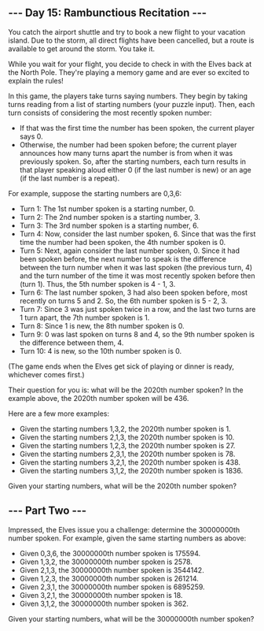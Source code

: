 ## --- Day 15: Rambunctious Recitation ---

You catch the airport shuttle and try to book a new flight to your vacation island. Due to the storm, all direct flights have been cancelled, but a route is available to get around the storm. You take it.

While you wait for your flight, you decide to check in with the Elves back at the North Pole. They're playing a memory game and are ever so excited to explain the rules!

In this game, the players take turns saying numbers. They begin by taking turns reading from a list of starting numbers (your puzzle input). Then, each turn consists of considering the most recently spoken number:

* If that was the first time the number has been spoken, the current player says 0.
* Otherwise, the number had been spoken before; the current player announces how many turns apart the number is from when it was previously spoken.
So, after the starting numbers, each turn results in that player speaking aloud either 0 (if the last number is new) or an age (if the last number is a repeat).

For example, suppose the starting numbers are 0,3,6:

* Turn 1: The 1st number spoken is a starting number, 0.
* Turn 2: The 2nd number spoken is a starting number, 3.
* Turn 3: The 3rd number spoken is a starting number, 6.
* Turn 4: Now, consider the last number spoken, 6. Since that was the first time the number had been spoken, the 4th number spoken is 0.
* Turn 5: Next, again consider the last number spoken, 0. Since it had been spoken before, the next number to speak is the difference between the turn number when it was last spoken (the previous turn, 4) and the turn number of the time it was most recently spoken before then (turn 1). Thus, the 5th number spoken is 4 - 1, 3.
* Turn 6: The last number spoken, 3 had also been spoken before, most recently on turns 5 and 2. So, the 6th number spoken is 5 - 2, 3.
* Turn 7: Since 3 was just spoken twice in a row, and the last two turns are 1 turn apart, the 7th number spoken is 1.
* Turn 8: Since 1 is new, the 8th number spoken is 0.
* Turn 9: 0 was last spoken on turns 8 and 4, so the 9th number spoken is the difference between them, 4.
* Turn 10: 4 is new, so the 10th number spoken is 0.

(The game ends when the Elves get sick of playing or dinner is ready, whichever comes first.)

Their question for you is: what will be the 2020th number spoken? In the example above, the 2020th number spoken will be 436.

Here are a few more examples:

* Given the starting numbers 1,3,2, the 2020th number spoken is 1.
* Given the starting numbers 2,1,3, the 2020th number spoken is 10.
* Given the starting numbers 1,2,3, the 2020th number spoken is 27.
* Given the starting numbers 2,3,1, the 2020th number spoken is 78.
* Given the starting numbers 3,2,1, the 2020th number spoken is 438.
* Given the starting numbers 3,1,2, the 2020th number spoken is 1836.

Given your starting numbers, what will be the 2020th number spoken?

## --- Part Two ---

Impressed, the Elves issue you a challenge: determine the 30000000th number spoken. For example, given the same starting numbers as above:

* Given 0,3,6, the 30000000th number spoken is 175594.
* Given 1,3,2, the 30000000th number spoken is 2578.
* Given 2,1,3, the 30000000th number spoken is 3544142.
* Given 1,2,3, the 30000000th number spoken is 261214.
* Given 2,3,1, the 30000000th number spoken is 6895259.
* Given 3,2,1, the 30000000th number spoken is 18.
* Given 3,1,2, the 30000000th number spoken is 362.

Given your starting numbers, what will be the 30000000th number spoken?
